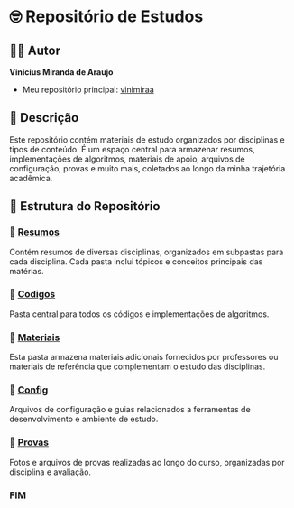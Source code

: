 # 🤓 Repositório de Estudos

## 👨‍💻 Autor

**Vinícius Miranda de Araujo**

- Meu repositório principal: [vinimiraa](https://github.com/vinimiraa/CC-PUCMG)

## 📝 Descrição

Este repositório contém materiais de estudo organizados por disciplinas e tipos de conteúdo. É um espaço central para 
armazenar resumos, implementações de algoritmos, materiais de apoio, arquivos de configuração, provas e muito mais, 
coletados ao longo da minha trajetória acadêmica.

## 📂 Estrutura do Repositório

### 📁 [Resumos](/Resumos/)

Contém resumos de diversas disciplinas, organizados em subpastas para cada disciplina. Cada pasta inclui tópicos e 
conceitos principais das matérias.

### 📁 [Codigos](/Codigos/)

Pasta central para todos os códigos e implementações de algoritmos.

### 📁 [Materiais](/Materiais/)

Esta pasta armazena materiais adicionais fornecidos por professores ou materiais de referência que complementam o estudo 
das disciplinas.

### 📁 [Config](/Config/)

Arquivos de configuração e guias relacionados a ferramentas de desenvolvimento e ambiente de estudo.

### 📁 [Provas](/Provas/)

Fotos e arquivos de provas realizadas ao longo do curso, organizadas por disciplina e avaliação.

### FIM
